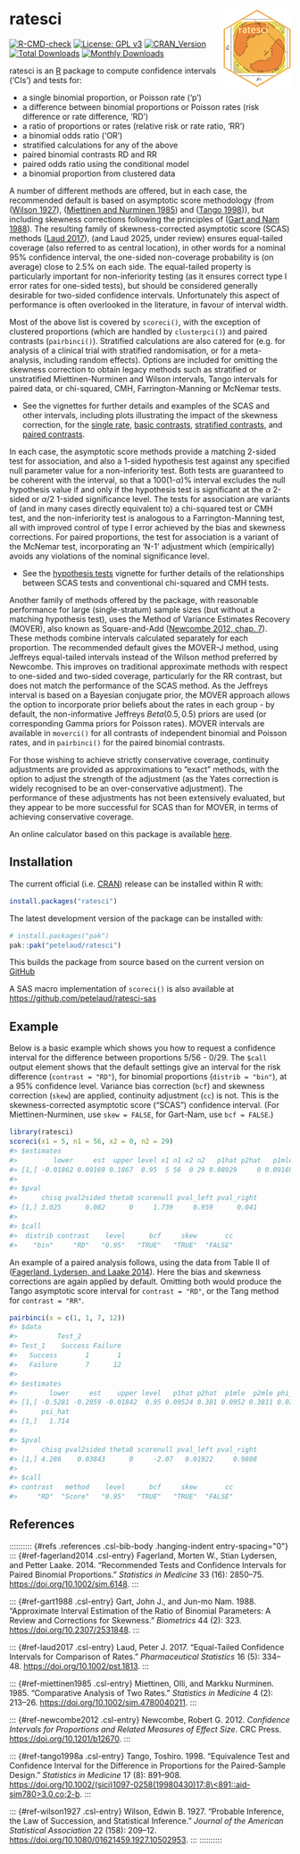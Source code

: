 <!-- README.md is generated from README.Rmd. Please edit that file -->

# ratesci <a href="https://petelaud.github.io/ratesci/"><img src="man/figures/logo.png" alt="ratesci website" align="right" height="139"/></a>

<!-- badges: start -->

[![R-CMD-check](https://github.com/petelaud/ratesci/actions/workflows/R-CMD-check.yaml/badge.svg)](https://github.com/petelaud/ratesci/actions/workflows/R-CMD-check.yaml) [![License: GPL v3](https://img.shields.io/badge/License-GPLv3-blue.svg)](https://www.gnu.org/licenses/gpl-3.0) [![CRAN_Version](https://www.r-pkg.org/badges/version/ratesci)](https://cran.r-project.org/package=ratesci) [![Total Downloads](https://cranlogs.r-pkg.org/badges/grand-total/ratesci)](https://cranlogs.r-pkg.org/badges/grand-total/ratesci) [![Monthly Downloads](https://cranlogs.r-pkg.org/badges/ratesci)](https://cranlogs.r-pkg.org/badges/ratesci)

<!-- badges: end -->

ratesci is an [R](https://www.r-project.org) package to compute confidence intervals (‘CIs’) and tests for:

-   a single binomial proportion, or Poisson rate (‘p’)
-   a difference between binomial proportions or Poisson rates (risk difference or rate difference, ‘RD’)
-   a ratio of proportions or rates (relative risk or rate ratio, ‘RR’)
-   a binomial odds ratio (‘OR’)
-   stratified calculations for any of the above
-   paired binomial contrasts RD and RR
-   paired odds ratio using the conditional model
-   a binomial proportion from clustered data

A number of different methods are offered, but in each case, the recommended default is based on asymptotic score methodology (from ([Wilson 1927](#ref-wilson1927)), ([Miettinen and Nurminen 1985](#ref-miettinen1985)) and ([Tango 1998](#ref-tango1998a))), but including skewness corrections following the principles of ([Gart and Nam 1988](#ref-gart1988)). The resulting family of skewness-corrected asymptotic score (SCAS) methods ([Laud 2017](#ref-laud2017)), (and Laud 2025, under review) ensures equal-tailed coverage (also referred to as central location), in other words for a nominal 95% confidence interval, the one-sided non-coverage probability is (on average) close to 2.5% on each side. The equal-tailed property is particularly important for non-inferiority testing (as it ensures correct type I error rates for one-sided tests), but should be considered generally desirable for two-sided confidence intervals. Unfortunately this aspect of performance is often overlooked in the literature, in favour of interval width.

Most of the above list is covered by `scoreci()`, with the exception of clustered proportions (which are handled by `clusterpci()`) and paired contrasts (`pairbinci()`). Stratified calculations are also catered for (e.g. for analysis of a clinical trial with stratified randomisation, or for a meta-analysis, including random effects). Options are included for omitting the skewness correction to obtain legacy methods such as stratified or unstratified Miettinen-Nurminen and Wilson intervals, Tango intervals for paired data, or chi-squared, CMH, Farrington-Manning or McNemar tests.

-   See the vignettes for further details and examples of the SCAS and other intervals, including plots illustrating the impact of the skewness correction, for the [single rate](https://petelaud.github.io/ratesci/articles/single_rate.html), [basic contrasts](https://petelaud.github.io/ratesci/articles/basic_contrasts.html), [stratified contrasts](https://petelaud.github.io/ratesci/articles/stratified.html), and [paired contrasts](https://petelaud.github.io/ratesci/articles/paired_contrasts.html).

In each case, the asymptotic score methods provide a matching 2-sided test for association, and also a 1-sided hypothesis test against any specified null parameter value for a non-inferiority test. Both tests are guaranteed to be coherent with the interval, so that a 100(1-$\alpha$)% interval excludes the null hypothesis value if and only if the hypothesis test is significant at the $\alpha$ 2-sided or $\alpha$/2 1-sided significance level. The tests for association are variants of (and in many cases directly equivalent to) a chi-squared test or CMH test, and the non-inferiority test is analogous to a Farrington-Manning test, all with improved control of type I error achieved by the bias and skewness corrections. For paired proportions, the test for association is a variant of the McNemar test, incorporating an ‘N-1’ adjustment which (empirically) avoids any violations of the nominal significance level.

-   See the [hypothesis tests](https://petelaud.github.io/ratesci/articles/tests.html) vignette for further details of the relationships between SCAS tests and conventional chi-squared and CMH tests.

Another family of methods offered by the package, with reasonable performance for large (single-stratum) sample sizes (but without a matching hypothesis test), uses the Method of Variance Estimates Recovery (MOVER), also known as Square-and-Add ([Newcombe 2012, chap. 7](#ref-newcombe2012)). These methods combine intervals calculated separately for each proportion. The recommended default gives the MOVER-J method, using Jeffreys equal-tailed intervals instead of the Wilson method preferred by Newcombe. This improves on traditional approximate methods with respect to one-sided and two-sided coverage, particularly for the RR contrast, but does not match the performance of the SCAS method. As the Jeffreys interval is based on a Bayesian conjugate prior, the MOVER approach allows the option to incorporate prior beliefs about the rates in each group - by default, the non-informative Jeffreys $Beta(0.5, 0.5)$ priors are used (or corresponding Gamma priors for Poisson rates). MOVER intervals are available in `moverci()` for all contrasts of independent binomial and Poisson rates, and in `pairbinci()` for the paired binomial contrasts.

For those wishing to achieve strictly conservative coverage, continuity adjustments are provided as approximations to “exact” methods, with the option to adjust the strength of the adjustment (as the Yates correction is widely recognised to be an over-conservative adjustment). The performance of these adjustments has not been extensively evaluated, but they appear to be more successful for SCAS than for MOVER, in terms of achieving conservative coverage.

An online calculator based on this package is available [here](https://ssu.shef.ac.uk/ratesci/calc.php).

## Installation

The current official (i.e. [CRAN](https://CRAN.R-project.org/package=ratesci)) release can be installed within R with:

``` r
install.packages("ratesci")
```

The latest development version of the package can be installed with:

``` r
# install.packages("pak")
pak::pak("petelaud/ratesci")
```

This builds the package from source based on the current version on [GitHub](https://github.com/petelaud/ratesci)

A SAS macro implementation of `scoreci()` is also available at <https://github.com/petelaud/ratesci-sas>

## Example

Below is a basic example which shows you how to request a confidence interval for the difference between proportions 5/56 - 0/29. The `$call` output element shows that the default settings give an interval for the risk difference (`contrast = "RD"`), for binomial proportions (`distrib = "bin"`), at a 95% confidence level. Variance bias correction (`bcf`) and skewness correction (`skew`) are applied, continuity adjustment (`cc`) is not. This is the skewness-corrected asymptotic score (“SCAS”) confidence interval. (For Miettinen-Nurminen, use `skew = FALSE`, for Gart-Nam, use `bcf = FALSE`.)

``` r
library(ratesci)
scoreci(x1 = 5, n1 = 56, x2 = 0, n2 = 29)
#> $estimates
#>         lower     est  upper level x1 n1 x2 n2   p1hat p2hat   p1mle p2mle
#> [1,] -0.01862 0.09169 0.1867  0.95  5 56  0 29 0.08929     0 0.09169     0
#> 
#> $pval
#>      chisq pval2sided theta0 scorenull pval_left pval_right
#> [1,] 3.025      0.082      0     1.739     0.959      0.041
#> 
#> $call
#>  distrib contrast    level      bcf     skew       cc 
#>    "bin"     "RD"   "0.95"   "TRUE"   "TRUE"  "FALSE"
```

An example of a paired analysis follows, using the data from Table II of ([Fagerland, Lydersen, and Laake 2014](#ref-fagerland2014)). Here the bias and skewness corrections are again applied by default. Omitting both would produce the Tango asymptotic score interval for `contrast = "RD"`, or the Tang method for `contrast = "RR"`.

``` r
pairbinci(x = c(1, 1, 7, 12))
#> $data
#>          Test_2
#> Test_1    Success Failure
#>   Success       1       1
#>   Failure       7      12
#> 
#> $estimates
#>        lower     est    upper level   p1hat p2hat  p1mle  p2mle phi_hat phi_c
#> [1,] -0.5281 -0.2859 -0.01842  0.95 0.09524 0.381 0.0952 0.3811 0.07954     0
#>      psi_hat
#> [1,]   1.714
#> 
#> $pval
#>      chisq pval2sided theta0 scorenull pval_left pval_right
#> [1,] 4.286    0.03843      0     -2.07   0.01922     0.9808
#> 
#> $call
#> contrast   method    level      bcf     skew       cc 
#>     "RD"  "Score"   "0.95"   "TRUE"   "TRUE"  "FALSE"
```

## References

:::::::::: {#refs .references .csl-bib-body .hanging-indent entry-spacing="0"}
::: {#ref-fagerland2014 .csl-entry}
Fagerland, Morten W., Stian Lydersen, and Petter Laake. 2014. “Recommended Tests and Confidence Intervals for Paired Binomial Proportions.” *Statistics in Medicine* 33 (16): 2850–75. <https://doi.org/10.1002/sim.6148>.
:::

::: {#ref-gart1988 .csl-entry}
Gart, John J., and Jun-mo Nam. 1988. “Approximate Interval Estimation of the Ratio of Binomial Parameters: A Review and Corrections for Skewness.” *Biometrics* 44 (2): 323. <https://doi.org/10.2307/2531848>.
:::

::: {#ref-laud2017 .csl-entry}
Laud, Peter J. 2017. “Equal-Tailed Confidence Intervals for Comparison of Rates.” *Pharmaceutical Statistics* 16 (5): 334–48. <https://doi.org/10.1002/pst.1813>.
:::

::: {#ref-miettinen1985 .csl-entry}
Miettinen, Olli, and Markku Nurminen. 1985. “Comparative Analysis of Two Rates.” *Statistics in Medicine* 4 (2): 213–26. <https://doi.org/10.1002/sim.4780040211>.
:::

::: {#ref-newcombe2012 .csl-entry}
Newcombe, Robert G. 2012. *Confidence Intervals for Proportions and Related Measures of Effect Size*. CRC Press. <https://doi.org/10.1201/b12670>.
:::

::: {#ref-tango1998a .csl-entry}
Tango, Toshiro. 1998. “Equivalence Test and Confidence Interval for the Difference in Proportions for the Paired-Sample Design.” *Statistics in Medicine* 17 (8): 891–908. [https://doi.org/10.1002/(sici)1097-0258(19980430)17:8\<891::aid-sim780\>3.0.co;2-b](https://doi.org/10.1002/(sici)1097-0258(19980430)17:8%3C891::aid-sim780%3E3.0.co;2-b).
:::

::: {#ref-wilson1927 .csl-entry}
Wilson, Edwin B. 1927. “Probable Inference, the Law of Succession, and Statistical Inference.” *Journal of the American Statistical Association* 22 (158): 209–12. <https://doi.org/10.1080/01621459.1927.10502953>.
:::
::::::::::
